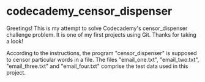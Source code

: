 # codecademy_censor_dispenser

Greetings! This is my attempt to solve Codecademy's censor_dispenser challenge problem. It is one of my first projects using Git. Thanks for taking a look!

According to the instructions, the program "censor_dispenser" is supposed to censor particular words in a file. The files "email_one.txt", "email_two.txt", "email_three.txt" and "email_four.txt" comprise the test data used in this project.
